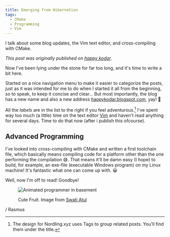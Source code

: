```yaml
---
title: Emerging from Hibernation
tags:
  - CMake
  - Programming
  - Vim
---
```


I talk about some blog updates, the Vim text editor, and cross-compiling with CMake.

<!--more-->

*This post was originally published on [happy kodar](https://happykodar.blogspot.com/2013/04/happy-klipper-och-klistrar.html)*.

Now I've been lying under the stone for far too long, and it's time to write a bit here.

Started on a nice navigation menu to make it easier to categorize the posts, just as it was intended for me to do when I started it all from the beginning, so to speak, to keep it concise and clear... But most importantly, the blog has a new name and also a new address [happykodar.blogspot.com](https://happykodar.blogspot.com/), yay! 🙂

All the *labels* are in the list to the right if you feel adventurous.[^1]
I've spent way too much (a little) time on the text editor [Vim](https://www.freecodecamp.org/news/vim-beginners-guide/) and haven't read anything for several days. Time to do that now (after i publish this ofcourse).

[^1]: The design for Nordling.xyz uses Tags to group related posts. You'll find them under the title.

## Advanced Programming

I've looked into cross-compiling with CMake and written a first toolchain file, which basically means compiling code for a platform other than the one performing the compilation 😅. That means it'll be damn easy (I hope) to build, for example, an exe-file (executable Windows program) on my Linux machine! It's fantastic what one can come up with. 😀

Well, now I'm off to read!
Goodbye!

<figure>

  ![Animated programmer in basement](/img/other/lemon-small.webp)
  <figcaption>Cute Fruit. Image from <a href="https://swatizutshi.wordpress.com/2012/06/30/keep-that-%e2%98%bc-away-%e2%98%82%e2%98%82%e2%98%82%e2%98%82/">Swati Atul</a></figcaption>
</figure>

/ Rasmus
